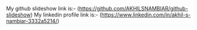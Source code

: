 My github slideshow link is:- (https://github.com/AKHILSNAMBIAR/github-slideshow)
My linkedin profile link is:- (https://www.linkedin.com/in/akhil-s-nambiar-3332a5214/)
